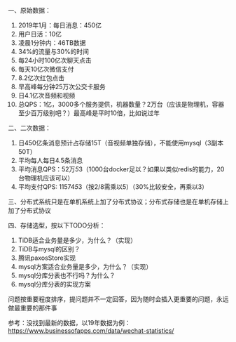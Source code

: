 一、原始数据：
1. 2019年1月：每日消息：450亿
2. 用户日活：10亿
3. 凌晨1分钟内：46TB数据
4. 34%的流量与30%的时间
5. 每24小时100亿次聊天点击
6. 每天10亿次微信支付
7. 8.2亿次红包点击
8. 早高峰每分钟25万次公交卡服务
9. 日4.1亿次音频和视频
10. 总QPS：1亿，3000多个服务提供，机器数量？2万台（应该是物理机，容器至少百万级别吧？）最高峰是平时10倍，比如说过年


二、二次数据：
1. 日450亿条消息预计占存储15T（音视频单独存储），不能使用mysql（3副本50T）
2. 平均每人每日4.5条消息
3. 平均消息QPS：52万*5*3（1000台docker足以？如果以类似redis的能力，20台物理机应该可以）
4. 平均支付QPS: 11574*5*3（按2/8需乘以5）（30%比较安全，再乘以3）

三、分布式系统只是在单机系统上加了分布式协议；分布式存储也是在单机存储上加了分布式协议

四、存储选型，按以下TODO分析：
1. TiDB适合业务量是多少，为什么？（实现）
2. TiDB与mysql的区别？
3. 腾讯paxosStore实现
4. mysql方案适合业务量是多少，为什么？（实现）
5. mysql分库分表也不行吗？为什么？
6. mysql分库分表的实现方案

问题按重要程度排序，提问题并不一定回答，因为随时会插入更重要的问题，永远做最重要的那件事





参考：没找到最新的数据，以19年数据为例：https://www.businessofapps.com/data/wechat-statistics/
